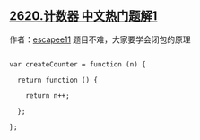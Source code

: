 ## [2620.计数器 中文热门题解1](https://leetcode.cn/problems/counter/solutions/100000/2620-ji-shu-qi-ti-mu-bu-nan-da-jia-yao-x-sj1p)

作者：[escapee11](https://leetcode.cn/u/escapee11)
题目不难，大家要学会闭包的原理
```
var createCounter = function (n) {
  return function () {
    return n++;
  };
};
```